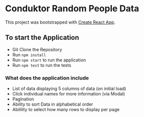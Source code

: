 # Conduktor Random People Data

This project was bootstrapped with [Create React App](https://github.com/facebook/create-react-app).

## To start the Application
- Git Clone the Repository
- Run `npm install`
- Run `npm start` to run the application
- Run `npm test` to run the tests

### What does the application include
- List of data displaying 5 columns of data (on initial load)
- Click individual names for more information (via Modal)
- Pagination
- Ability to sort Data in alphabetical order
- Abilility to select how many rows to display per page
